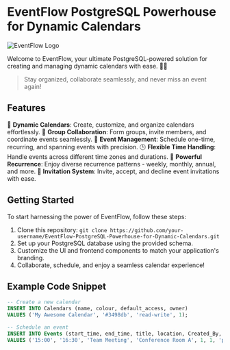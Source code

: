 # EventFlow PostgreSQL Powerhouse for Dynamic Calendars

![EventFlow Logo](https://your-image-url.com/eventflow-logo.png)

Welcome to EventFlow, your ultimate PostgreSQL-powered solution for creating and managing dynamic calendars with ease. 📅🚀

> Stay organized, collaborate seamlessly, and never miss an event again!

## Features

🌟 **Dynamic Calendars**: Create, customize, and organize calendars effortlessly.
🔗 **Group Collaboration**: Form groups, invite members, and coordinate events seamlessly.
📆 **Event Management**: Schedule one-time, recurring, and spanning events with precision.
🕒 **Flexible Time Handling**: Handle events across different time zones and durations.
🚀 **Powerful Recurrence**: Enjoy diverse recurrence patterns - weekly, monthly, annual, and more.
💌 **Invitation System**: Invite, accept, and decline event invitations with ease.

## Getting Started

To start harnessing the power of EventFlow, follow these steps:

1. Clone this repository: `git clone https://github.com/your-username/EventFlow-PostgreSQL-Powerhouse-for-Dynamic-Calendars.git`
2. Set up your PostgreSQL database using the provided schema.
3. Customize the UI and frontend components to match your application's branding.
4. Collaborate, schedule, and enjoy a seamless calendar experience!

## Example Code Snippet

```sql
-- Create a new calendar
INSERT INTO Calendars (name, colour, default_access, owner)
VALUES ('My Awesome Calendar', '#3498db', 'read-write', 1);

-- Schedule an event
INSERT INTO Events (start_time, end_time, title, location, Created_By, Part_Of, visibility)
VALUES ('15:00', '16:30', 'Team Meeting', 'Conference Room A', 1, 1, 'public');

